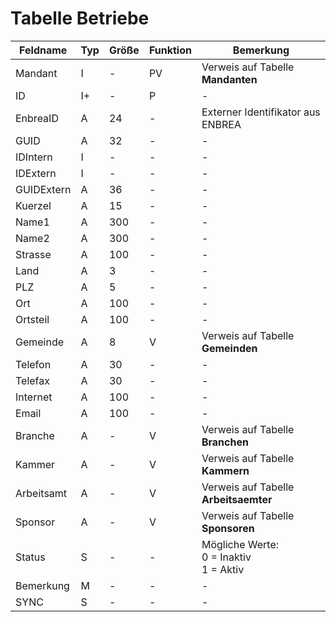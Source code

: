 # Tabelle Betriebe

Feldname   | Typ | Größe | Funktion | Bemerkung
---------- | --- | ----- | -------- | ---------
Mandant    | I   | -     | PV       | Verweis auf Tabelle **Mandanten**
ID         | I+  | -     | P        | -
EnbreaID   | A   | 24    | -        | Externer Identifikator aus ENBREA
GUID       | A   | 32    | -        | -
IDIntern   | I   | -     | -        | -
IDExtern   | I   | -     | -        | -
GUIDExtern | A   | 36    | -        | -
Kuerzel    | A   | 15    | -        | -
Name1      | A   | 300   | -        | -
Name2      | A   | 300   | -        | -
Strasse    | A   | 100   | -        | -
Land       | A   | 3     | -        | -
PLZ        | A   | 5     | -        | -
Ort        | A   | 100   | -        | -
Ortsteil   | A   | 100   | -        | -
Gemeinde   | A   | 8     | V        | Verweis auf Tabelle **Gemeinden**
Telefon    | A   | 30    | -        | -
Telefax    | A   | 30    | -        | -
Internet   | A   | 100   | -        | -
Email      | A   | 100   | -        | -
Branche    | A   | -     | V        | Verweis auf Tabelle **Branchen**
Kammer     | A   | -     | V        | Verweis auf Tabelle **Kammern**
Arbeitsamt | A   | -     | V        | Verweis auf Tabelle **Arbeitsaemter**
Sponsor    | A   | -     | V        | Verweis auf Tabelle **Sponsoren**
Status     | S   | -     | -        | Mögliche Werte:<br/>0 = Inaktiv<br/>1 = Aktiv
Bemerkung  | M   | -     | -        | -
SYNC       | S   | -     | -        | -
